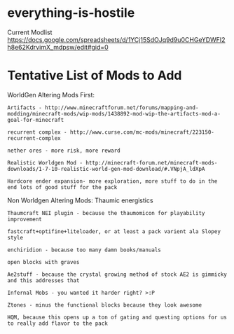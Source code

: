 # everything-is-hostile

Current Modlist
https://docs.google.com/spreadsheets/d/1YCj15SdOJq9d9u0CHGeYDWFI2h8e62KdrvimX_mdpsw/edit#gid=0

Tentative List of Mods to Add
=============================
WorldGen Altering Mods First:
    
    Artifacts - http://www.minecraftforum.net/forums/mapping-and-modding/minecraft-mods/wip-mods/1438892-mod-wip-the-artifacts-mod-a-goal-for-minecraft
    
    recurrent complex - http://www.curse.com/mc-mods/minecraft/223150-recurrent-complex
    
    nether ores - more risk, more reward
    
    Realistic Worldgen Mod - http://minecraft-forum.net/minecraft-mods-downloads/1-7-10-realistic-world-gen-mod-download/#.VNpjA_ldXpA
    
    Hardcore ender expansion- more exploration, more stuff to do in the end lots of good stuff for the pack
    

Non Worldgen Altering Mods:
    Thaumic energistics
    
    Thaumcraft NEI plugin - because the thaumomicon for playability improvement
    
    fastcraft+optifine+liteloader, or at least a pack varient ala Slopey style
    
    enchiridion - because too many damn books/manuals
    
    open blocks with graves
    
    Ae2stuff - because the crystal growing method of stock AE2 is gimmicky and this addresses that
    
    Infernal Mobs - you wanted it harder right? >:P
    
    Ztones - minus the functional blocks because they look awesome
    
    HQM, because this opens up a ton of gating and questing options for us to really add flavor to the pack
